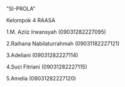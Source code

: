 "SI-PROLA"

Kelompok 4 RAASA

1.M. Aziiz Irwansyah (09031282227095) 

2.Raihana Nabilaturrahmah (09031182227121)
 
3.Adeliani	(09031282227114) 

4.Suci Fitriani (09031282227115) 

5.Amelia (09031282227120)
